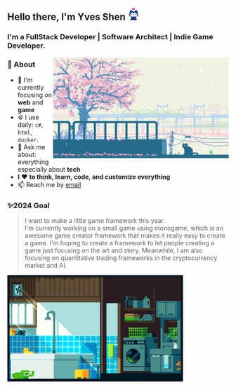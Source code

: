 ## Hello there, I'm Yves Shen <img src="https://raw.githubusercontent.com/Yvees/Yvees/master/dance.gif" width="27px">
### I'm a FullStack Developer | Software Architect | Indie Game Developer.

<img align='right' width="400px" src="https://raw.githubusercontent.com/Yvees/Yvees/master/day.gif" />

### 🚀 About
- 👀 I'm currently focusing on **web** and **game**
- ⚙️ I use daily: `c#`, `html`, `docker`.
- 💬 Ask me about: everything especially about **tech**
- **I** ❤️ **to think, learn, code, and customize everything**
- 📫 Reach me by [email](mailto:kevinyeti@gmail.com)

### ✨2024 Goal
> I want to make a little game framework this year.<br>I'm currently working on a small game using monogame, which is an awesome game creator framework that makes it really easy to create a game. I'm hoping to create a framework to let people creating a game just focusing on the art and story.
> Meanwhile, I am also focusing on quantitative trading frameworks in the cryptocurrency market and AI.

<img width="400px" src="https://raw.githubusercontent.com/Yvees/Yvees/master/night.gif" />
